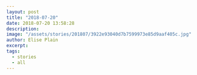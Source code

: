```yaml
---
layout: post
title: "2018-07-20"
date: 2018-07-20 13:58:28
description: 
image: "/assets/stories/201807/3922e93040d7b7599973e85d9aaf405c.jpg"
author: Elise Plain
excerpt: 
tags: 
  - stories
  - all
---
```



<p></p>
